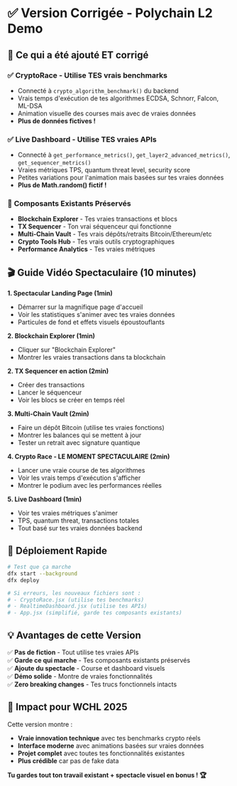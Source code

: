 # ✅ Version Corrigée - Polychain L2 Demo

## 🎯 Ce qui a été ajouté ET corrigé

### ✅ **CryptoRace** - Utilise TES vrais benchmarks
- Connecté à `crypto_algorithm_benchmark()` du backend
- Vrais temps d'exécution de tes algorithmes ECDSA, Schnorr, Falcon, ML-DSA
- Animation visuelle des courses mais avec de vraies données
- **Plus de données fictives !**

### ✅ **Live Dashboard** - Utilise TES vraies APIs  
- Connecté à `get_performance_metrics()`, `get_layer2_advanced_metrics()`, `get_sequencer_metrics()`
- Vraies métriques TPS, quantum threat level, security score
- Petites variations pour l'animation mais basées sur tes vraies données
- **Plus de Math.random() fictif !**

### 🔧 **Composants Existants Préservés**
- **Blockchain Explorer** - Tes vraies transactions et blocs
- **TX Sequencer** - Ton vrai séquenceur qui fonctionne
- **Multi-Chain Vault** - Tes vrais dépôts/retraits Bitcoin/Ethereum/etc
- **Crypto Tools Hub** - Tes vrais outils cryptographiques 
- **Performance Analytics** - Tes vraies métriques

## 🎬 Guide Vidéo Spectaculaire (10 minutes)

**1. Spectacular Landing Page (1min)**
- Démarrer sur la magnifique page d'accueil
- Voir les statistiques s'animer avec tes vraies données
- Particules de fond et effets visuels époustouflants

**2. Blockchain Explorer (1min)**
- Cliquer sur "Blockchain Explorer"
- Montrer les vraies transactions dans ta blockchain

**2. TX Sequencer en action (2min)**
- Créer des transactions
- Lancer le séquenceur
- Voir les blocs se créer en temps réel

**3. Multi-Chain Vault (2min)**
- Faire un dépôt Bitcoin (utilise tes vraies fonctions)
- Montrer les balances qui se mettent à jour
- Tester un retrait avec signature quantique

**4. Crypto Race - LE MOMENT SPECTACULAIRE (2min)**
- Lancer une vraie course de tes algorithmes
- Voir les vrais temps d'exécution s'afficher
- Montrer le podium avec les performances réelles

**5. Live Dashboard (1min)**
- Voir tes vraies métriques s'animer
- TPS, quantum threat, transactions totales
- Tout basé sur tes vraies données backend

## 🚀 Déploiement Rapide

```bash
# Test que ça marche
dfx start --background
dfx deploy

# Si erreurs, les nouveaux fichiers sont :
# - CryptoRace.jsx (utilise tes benchmarks)
# - RealtimeDashboard.jsx (utilise tes APIs)
# - App.jsx (simplifié, garde tes composants existants)
```

## 💡 Avantages de cette Version

✅ **Pas de fiction** - Tout utilise tes vraies APIs  
✅ **Garde ce qui marche** - Tes composants existants préservés  
✅ **Ajoute du spectacle** - Course et dashboard visuels  
✅ **Démo solide** - Montre de vraies fonctionnalités  
✅ **Zero breaking changes** - Tes trucs fonctionnels intacts  

## 🎯 Impact pour WCHL 2025

Cette version montre :
- **Vraie innovation technique** avec tes benchmarks crypto réels
- **Interface moderne** avec animations basées sur vraies données  
- **Projet complet** avec toutes tes fonctionnalités existantes
- **Plus crédible** car pas de fake data

**Tu gardes tout ton travail existant + spectacle visuel en bonus ! 🏆**